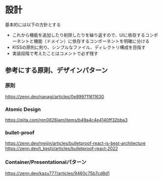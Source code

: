 # 設計
基本的には以下の方針とする
- これから機能を追加したり削除したりを繰り返すので、UIに依存するコンポーネントと機能（ドメイン）に依存するコンポーネントを明確に分ける
- KISSの原則に則り、シンプルなファイル、ディレクトリ構成を目指す
- 実装段階で考えたことはコメントで必ず残す

## 参考にする原則、デザインパターン
### 原則
https://zenn.dev/nanagi/articles/0e899711611630
### Atomic Design
https://qiita.com/ren0826jam/items/b49a4c4e4140ff32bba3
### bullet-proof
https://zenn.dev/meijin/articles/bulletproof-react-is-best-architecture
https://zenn.dev/t_keshi/articles/bulletproof-react-2022
### Container/Presentationalパターン
https://zenn.dev/kazu777/articles/9460c75b7cd8d1
